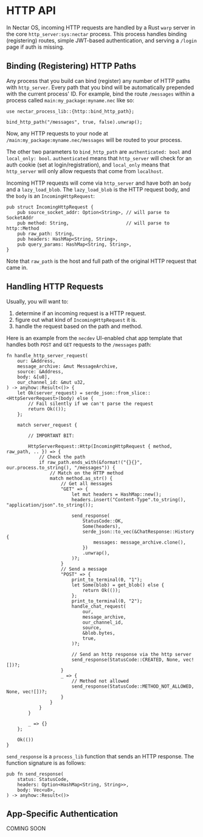 # HTTP API

In Nectar OS, incoming HTTP requests are handled by a Rust `warp` server in the core `http_server:sys:nectar` process.
This process handles binding (registering) routes, simple JWT-based authentication, and serving a `/login` page if auth is missing.

## Binding (Registering) HTTP Paths

Any process that you build can bind (register) any number of HTTP paths with `http_server`.
Every path that you bind will be automatically prepended with the current process' ID.
For example, bind the route `/messages` within a process called `main:my_package:myname.nec` like so:

```
use nectar_process_lib::{http::bind_http_path};

bind_http_path("/messages", true, false).unwrap();
```

Now, any HTTP requests to your node at `/main:my_package:myname.nec/messages` will be routed to your process.

The other two parameters to `bind_http_path` are `authenticated: bool` and `local_only: bool`.
`authenticated` means that `http_server` will check for an auth cookie (set at login/registration), and `local_only` means that `http_server` will only allow requests that come from `localhost`.

Incoming HTTP requests will come via `http_server` and have both an `body` and a `lazy_load_blob`.
The `lazy_load_blob` is the HTTP request body, and the `body` is an `IncomingHttpRequest`:

```
pub struct IncomingHttpRequest {
    pub source_socket_addr: Option<String>, // will parse to SocketAddr
    pub method: String,                     // will parse to http::Method
    pub raw_path: String,
    pub headers: HashMap<String, String>,
    pub query_params: HashMap<String, String>,
}
```

Note that `raw_path` is the host and full path of the original HTTP request that came in.

## Handling HTTP Requests

Usually, you will want to:
1) determine if an incoming request is a HTTP request.
2) figure out what kind of `IncomingHttpRequest` it is.
3) handle the request based on the path and method.

Here is an example from the `necdev` UI-enabled chat app template that handles both `POST` and `GET` requests to the `/messages` path:

```
fn handle_http_server_request(
    our: &Address,
    message_archive: &mut MessageArchive,
    source: &Address,
    body: &[u8],
    our_channel_id: &mut u32,
) -> anyhow::Result<()> {
    let Ok(server_request) = serde_json::from_slice::<HttpServerRequest>(body) else {
        // Fail silently if we can't parse the request
        return Ok(());
    };

    match server_request {

        // IMPORTANT BIT:

        HttpServerRequest::Http(IncomingHttpRequest { method, raw_path, .. }) => {
            // Check the path
            if raw_path.ends_with(&format!("{}{}", our.process.to_string(), "/messages")) {
                // Match on the HTTP method
                match method.as_str() {
                    // Get all messages
                    "GET" => {
                        let mut headers = HashMap::new();
                        headers.insert("Content-Type".to_string(), "application/json".to_string());

                        send_response(
                            StatusCode::OK,
                            Some(headers),
                            serde_json::to_vec(&ChatResponse::History {
                                messages: message_archive.clone(),
                            })
                            .unwrap(),
                        )?;
                    }
                    // Send a message
                    "POST" => {
                        print_to_terminal(0, "1");
                        let Some(blob) = get_blob() else {
                            return Ok(());
                        };
                        print_to_terminal(0, "2");
                        handle_chat_request(
                            our,
                            message_archive,
                            our_channel_id,
                            source,
                            &blob.bytes,
                            true,
                        )?;

                        // Send an http response via the http server
                        send_response(StatusCode::CREATED, None, vec![])?;
                    }
                    _ => {
                        // Method not allowed
                        send_response(StatusCode::METHOD_NOT_ALLOWED, None, vec![])?;
                    }
                }
            }
        }

        _ => {}
    };

    Ok(())
}
```

`send_response` is a `process_lib` function that sends an HTTP response. The function signature is as follows:

```
pub fn send_response(
    status: StatusCode,
    headers: Option<HashMap<String, String>>,
    body: Vec<u8>,
) -> anyhow::Result<()>
```

## App-Specific Authentication

COMING SOON
